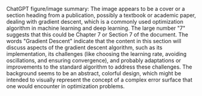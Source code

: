ChatGPT figure/image summary: The image appears to be a cover or a section heading from a publication, possibly a textbook or academic paper, dealing with gradient descent, which is a commonly used optimization algorithm in machine learning and deep learning. The large number "7" suggests that this could be Chapter 7 or Section 7 of the document. The words "Gradient Descent" indicate that the content in this section will discuss aspects of the gradient descent algorithm, such as its implementation, its challenges (like choosing the learning rate, avoiding oscillations, and ensuring convergence), and probably adaptations or improvements to the standard algorithm to address these challenges. The background seems to be an abstract, colorful design, which might be intended to visually represent the concept of a complex error surface that one would encounter in optimization problems.